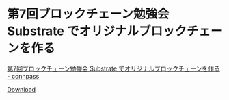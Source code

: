 # 第7回ブロックチェーン勉強会 Substrate でオリジナルブロックチェーンを作る

[第7回ブロックチェーン勉強会 Substrate でオリジナルブロックチェーンを作る - connpass](https://bdevux.connpass.com/event/128643/)

[Download](https://github.com/bdevux/study_group/archive/20190423.zip)

